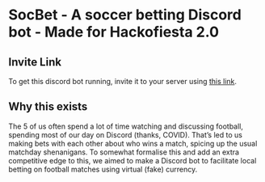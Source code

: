 # SocBet - A soccer betting Discord bot - Made for Hackofiesta 2.0

## Invite Link
To get this discord bot running, invite it to your server using [this link](https://discord.com/api/oauth2/authorize?client_id=833001000875982929&permissions=0&scope=bot).

## Why this exists
The 5 of us often spend a lot of time watching and discussing football, spending most of our day on Discord (thanks, COVID). That’s led to us making bets with each other about who wins a match, spicing up the usual matchday shenanigans. To somewhat formalise this and add an extra competitive edge to this, we aimed to make a Discord bot to facilitate local betting on football matches using virtual (fake) currency.

